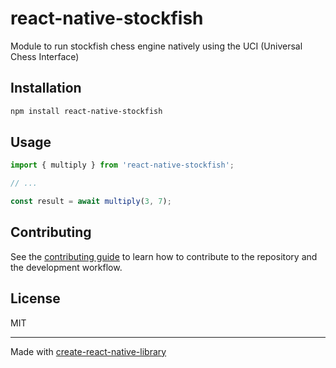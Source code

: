 # react-native-stockfish

Module to run stockfish chess engine natively using the UCI (Universal Chess Interface)

## Installation

```sh
npm install react-native-stockfish
```

## Usage

```js
import { multiply } from 'react-native-stockfish';

// ...

const result = await multiply(3, 7);
```

## Contributing

See the [contributing guide](CONTRIBUTING.md) to learn how to contribute to the repository and the development workflow.

## License

MIT

---

Made with [create-react-native-library](https://github.com/callstack/react-native-builder-bob)

